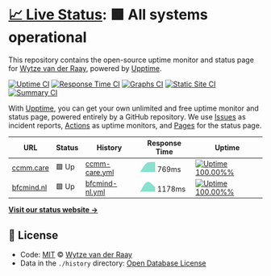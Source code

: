 # [📈 Live Status](https://wvdraay.github.io/upptime): <!--live status--> **🟩 All systems operational**

This repository contains the open-source uptime monitor and status page for [Wytze van der Raay](https://wvdraay.github.io/upptime), powered by [Upptime](https://github.com/upptime/upptime).

[![Uptime CI](https://github.com/koj-co/upptime/workflows/Uptime%20CI/badge.svg)](https://github.com/koj-co/upptime/actions?query=workflow%3A%22Uptime+CI%22)
[![Response Time CI](https://github.com/koj-co/upptime/workflows/Response%20Time%20CI/badge.svg)](https://github.com/koj-co/upptime/actions?query=workflow%3A%22Response+Time+CI%22)
[![Graphs CI](https://github.com/koj-co/upptime/workflows/Graphs%20CI/badge.svg)](https://github.com/koj-co/upptime/actions?query=workflow%3A%22Graphs+CI%22)
[![Static Site CI](https://github.com/koj-co/upptime/workflows/Static%20Site%20CI/badge.svg)](https://github.com/koj-co/upptime/actions?query=workflow%3A%22Static+Site+CI%22)
[![Summary CI](https://github.com/koj-co/upptime/workflows/Summary%20CI/badge.svg)](https://github.com/koj-co/upptime/actions?query=workflow%3A%22Summary+CI%22)

With [Upptime](https://upptime.js.org), you can get your own unlimited and free uptime monitor and status page, powered entirely by a GitHub repository. We use [Issues](https://github.com/wvdraay/upptime/issues) as incident reports, [Actions](https://github.com/wvdraay/upptime/actions) as uptime monitors, and [Pages](https://wvdraay.github.io/upptime) for the status page.

<!--start: status pages-->
<!-- This summary is generated by Upptime (https://github.com/upptime/upptime) -->
<!-- Do not edit this manually, your changes will be overwritten -->

| URL                              | Status | History                                                                                    | Response Time                                                                    | Uptime                                                                                                                                                                                                                |
| -------------------------------- | ------ | ------------------------------------------------------------------------------------------ | -------------------------------------------------------------------------------- | --------------------------------------------------------------------------------------------------------------------------------------------------------------------------------------------------------------------- |
| [ccmm.care](https://ccmm.care)   | 🟩 Up  | [ccmm-care.yml](https://github.com/wvdraay/upptime/commits/master/history/ccmm-care.yml)   | <img alt="Response time graph" src="./graphs/ccmm-care.png" height="20"> 769ms   | [![Uptime 100.00%%](https://img.shields.io/endpoint?url=https%3A%2F%2Fraw.githubusercontent.com%2Fwvdraay%2Fupptime%2Fmaster%2Fapi%2Fccmm-care%2Fuptime.json)](https://wvdraay.github.io/upptime/history/ccmm-care)   |
| [bfcmind.nl](https://bfcmind.nl) | 🟩 Up  | [bfcmind-nl.yml](https://github.com/wvdraay/upptime/commits/master/history/bfcmind-nl.yml) | <img alt="Response time graph" src="./graphs/bfcmind-nl.png" height="20"> 1178ms | [![Uptime 100.00%%](https://img.shields.io/endpoint?url=https%3A%2F%2Fraw.githubusercontent.com%2Fwvdraay%2Fupptime%2Fmaster%2Fapi%2Fbfcmind-nl%2Fuptime.json)](https://wvdraay.github.io/upptime/history/bfcmind-nl) |

<!--end: status pages-->

[**Visit our status website →**](https://wvdraay.github.io/upptime)

## 📄 License

- Code: [MIT](./LICENSE) © [Wytze van der Raay](https://wvdraay.github.io/upptime)
- Data in the `./history` directory: [Open Database License](https://opendatacommons.org/licenses/odbl/1-0/)
